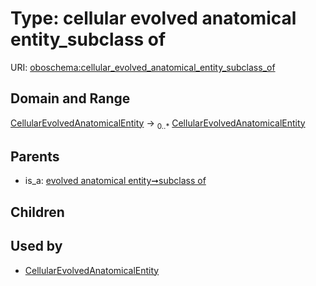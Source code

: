 
# Type: cellular evolved anatomical entity_subclass of




URI: [oboschema:cellular_evolved_anatomical_entity_subclass_of](http://purl.obolibrary.org/oboschema/cellular_evolved_anatomical_entity_subclass_of)


## Domain and Range

[CellularEvolvedAnatomicalEntity](CellularEvolvedAnatomicalEntity.md) ->  <sub>0..*</sub> [CellularEvolvedAnatomicalEntity](CellularEvolvedAnatomicalEntity.md)

## Parents

 *  is_a: [evolved anatomical entity➞subclass of](evolved_anatomical_entity_subclass_of.md)

## Children


## Used by

 * [CellularEvolvedAnatomicalEntity](CellularEvolvedAnatomicalEntity.md)
